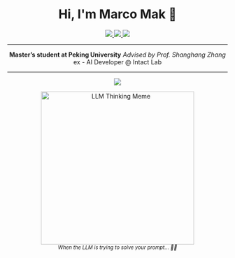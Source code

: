 <h1 align="center">Hi, I'm Marco Mak 👋</h1>

<p align="center">
  <a href="https://www.linkedin.com/in/marco-mak/">
    <img src="https://img.shields.io/badge/LinkedIn-%230A66C2.svg?&style=for-the-badge&logo=linkedin&logoColor=white" />
  </a>
  <a href="mailto:marcowingwing@gmail.com">
    <img src="https://img.shields.io/badge/Email-%23EA4335.svg?&style=for-the-badge&logo=gmail&logoColor=white" />
  </a>
  <a href="https://marco-mak.com">
    <img src="https://img.shields.io/badge/Website-%23111111.svg?&style=for-the-badge&logo=about-dot-me&logoColor=white" />
  </a>
</p>

---

<p align="center">
  <b>Master’s student at Peking University</b>
  <i>Advised by Prof. Shanghang Zhang</i> <br>
  ex - AI Developer @ Intact Lab
</p>

---

<p align="center">
  <img src="https://img.shields.io/badge/Research%20Interest-Multimodal%20LLMs%20%26%20Generative%20AI%20for%20Robotics-6a11cb?style=for-the-badge&logo=OpenAI&logoColor=white" />
</p>

<p align="center">
  <img src="https://media.giphy.com/media/3o6Zt481isNVuQI1l6/giphy.gif" alt="LLM Thinking Meme" width="350"/>
  <br>
  <sub><i>When the LLM is trying to solve your prompt... 🤔💬</i></sub>
</p>

